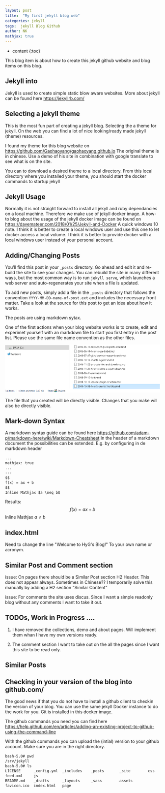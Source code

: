 ```yaml
---
layout: post
title:  "My first jekyll blog web"
categories: jekyll 
tags:  jekyll Blog Github
author: NK
mathjax: true
---
```


* content
{:toc}

This blog item is about how to create this jekyll github website and blog items on this blog.

## Jekyll into

Jekyll is used to create simple static blow aware websites.
More about jekyll can be found here <https://jekyllrb.com/>

## Selecting a jekyll theme

This is the most fun part of creating a jekyll blog. Selecting the a theme for jekyll. 
On the web you can find a lot of nice looking/ready made jekyll (theme) resources. 

I found my theme for this blog website on <https://github.com/Gaohaoyang/gaohaoyang.github.io>
The original theme is in chinese. Use a demo of his site in combination with google translate to see what is on the site. 

You can to download a desired theme to a local directory. 
From this local directory where you installed your theme, you should start the docker commands to startup jekyll 

## Jekyll Usage

Normally it is not straight forward to install all jekyll and ruby dependancies on a local machine. Therefore we make use of jekyll docker image. 
A how-to blog about the usage of the jekyll docker image can be found on <https://davemateer.com/2018/01/25/Jekyll-and-Docker>
A quick windows 10 note. I think it is better to create a local windows user and use this one to let docker access a local volume.
I think it is better to provide docker with a local windows user instead of your personal account.  

## Adding/Changing Posts

You’ll find this post in your `_posts` directory. Go ahead and edit it and re-build the site to see your changes. You can rebuild the site in many different ways, but the most common way is to run `jekyll serve`, which launches a web server and auto-regenerates your site when a file is updated.

To add new posts, simply add a file in the `_posts` directory that follows the convention `YYYY-MM-DD-name-of-post.ext` and includes the necessary front matter. Take a look at the source for this post to get an idea about how it works.

The posts are using markdown sytax.

One of the first actions when your blog website works is to create, edit and experimet yourself with an markdown file to start you first entry in the post list. 
Please use the same file name convention as the other files. 

![filelist](/assets/img/localasset/posts/20191008_filelistposts.PNG)

The file that you created will be directly visible. Changes that you make will also be directly visible. 

## Mark-down Syntax
A markdown syntax guide can be found here <https://github.com/adam-p/markdown-here/wiki/Markdown-Cheatsheet>
In the header of a markdown document the possibilities can be extended. 
E.g. by configuring in de markdown header
```---
...
mathjax: true
...
---
$$
f(x) = ax + b
$$
Inline Mathjax $a \neq b$
```
Results:
$$
f(x) = ax + b
$$ 
Inline Mathjax $a \neq b$

## index.html

Need to change the line "Welcome to HyG's Blog!" To your own name or acronym. 

## Similar Post and Comment section

issue: On pages there should be a Similar Post section H2 Header. This does not appear always. Sometimes in Chinese??
I temporarily solve this manually by adding a H2 section "Similar Content"

issue: For comments the site uses discus. Since I want a simple readonly blog without any comments I want to take it out. 

## TODOs, Work in Progress ....

1. I have removed the collections, demo and about pages. 
Will implement them whan I have my own versions ready. 

2. The comment section I want to take out on the all the pages since I want this site to be read only.

## Similar Posts

## Checking in your version of the blog into github.com/

The good news if that you do not have to install a github client to checkin the version of your blog. 
You can use the same jekyll Docker instance to do the work for you. Git is installed in this docker image. 

The github commands you need you can find here
<https://help.github.com/en/articles/adding-an-existing-project-to-github-using-the-command-line>

With the github commands you can upload the (intial) version to your github account. 
Make sure you are in the right directory. 
```
bash-5.0# pwd
/srv/jekyll
bash-5.0# ls
LICENSE      _config.yml  _includes    _posts       _site        css          feed.xml     js
README.md    _drafts      _layouts     _sass        assets       favicon.ico  index.html   page
```
